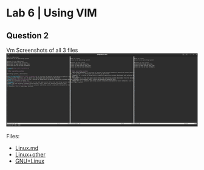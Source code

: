 # Lab 6 | Using VIM


## Question 2
Vm Screenshots of all 3 files
![](../imgs/Lab6/vimScreenshots.png)



Files: 
* [Linux.md](https://github.com/Joshrive/cis106/blob/main/imgs/Lab6/Linux.md)
* [Linux+other](https://github.com/Joshrive/cis106/blob/main/imgs/Lab6/Linux%2Bother.md)
* [GNU+Linux](https://github.com/Joshrive/cis106/blob/main/imgs/Lab6/GNU%2BLinux.md)





